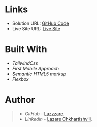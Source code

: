 # Links
- Solution URL: [GitHub Code](https://github.com/Lazzzare/Typemaster-Landing-Page)
- Live Site URL: [Live Site](https://typemaster-lazzzare.netlify.app/)


# Built With

- *TailwindCss*
- *First Mobile Approach*
- *Semantic HTML5 markup*
- *Flexbox*


# Author

> - *GitHub* - [Lazzzare](https://github.com/Lazzzare).
> - *Linkedin* - [Lazare Chkhartishvili](https://www.linkedin.com/in/lazare-chkhartishvili-0a6434235/).
